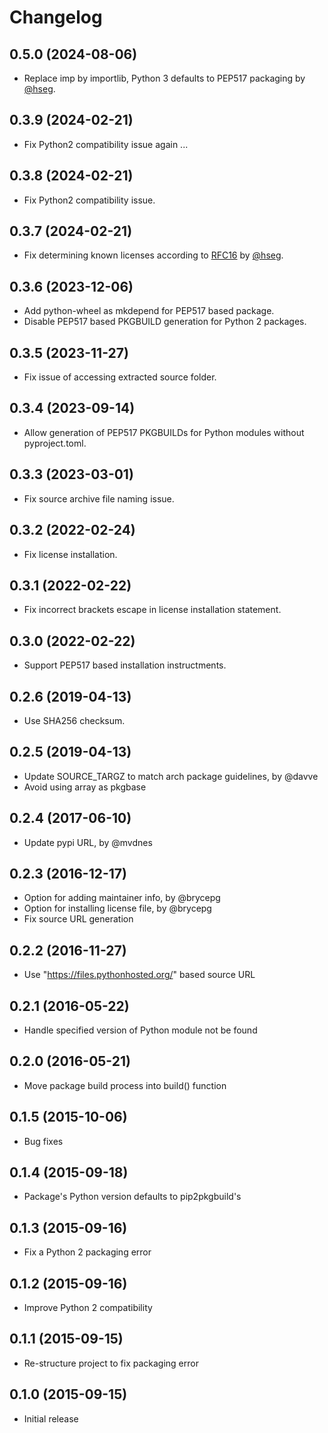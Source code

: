 # Changelog


## 0.5.0 (2024-08-06)
- Replace imp by importlib, Python 3 defaults to PEP517 packaging by [@hseg](https://github.com/hseg).


## 0.3.9 (2024-02-21)
- Fix Python2 compatibility issue again ...


## 0.3.8 (2024-02-21)
- Fix Python2 compatibility issue.


## 0.3.7 (2024-02-21)
- Fix determining known licenses according to [RFC16](https://rfc.archlinux.page/0016-spdx-license-identifiers/) by [@hseg](https://github.com/hseg).


## 0.3.6 (2023-12-06)
- Add python-wheel as mkdepend for PEP517 based package.
- Disable PEP517 based PKGBUILD generation for Python 2 packages.


## 0.3.5 (2023-11-27)
- Fix issue of accessing extracted source folder.


## 0.3.4 (2023-09-14)
- Allow generation of PEP517 PKGBUILDs for Python modules without pyproject.toml.


## 0.3.3 (2023-03-01)
- Fix source archive file naming issue.


## 0.3.2 (2022-02-24)
- Fix license installation.


## 0.3.1 (2022-02-22)
- Fix incorrect brackets escape in license installation statement.


## 0.3.0 (2022-02-22)
- Support PEP517 based installation instructments.


## 0.2.6 (2019-04-13)
- Use SHA256 checksum.


## 0.2.5 (2019-04-13)
- Update SOURCE_TARGZ to match arch package guidelines, by @davve
- Avoid using array as pkgbase


## 0.2.4 (2017-06-10)
- Update pypi URL, by @mvdnes


## 0.2.3 (2016-12-17)
- Option for adding maintainer info, by @brycepg
- Option for installing license file, by @brycepg
- Fix source URL generation


## 0.2.2 (2016-11-27)
- Use "https://files.pythonhosted.org/" based source URL


## 0.2.1 (2016-05-22)
- Handle specified version of Python module not be found


## 0.2.0 (2016-05-21)
- Move package build process into build() function


## 0.1.5 (2015-10-06)
- Bug fixes


## 0.1.4 (2015-09-18)
- Package's Python version defaults to pip2pkgbuild's


## 0.1.3 (2015-09-16)
- Fix a Python 2 packaging error


## 0.1.2 (2015-09-16)
- Improve Python 2 compatibility


## 0.1.1 (2015-09-15)
- Re-structure project to fix packaging error


## 0.1.0 (2015-09-15)
- Initial release
